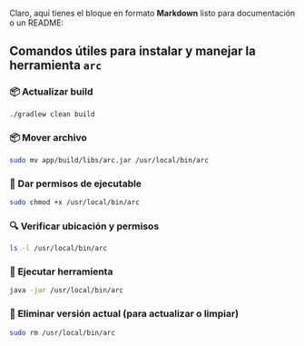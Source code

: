 Claro, aquí tienes el bloque en formato **Markdown** listo para documentación o un README:

## Comandos útiles para instalar y manejar la herramienta `arc`

### 📦 Actualizar build
```bash
./gradlew clean build
```

### 📦 Mover archivo
```bash
sudo mv app/build/libs/arc.jar /usr/local/bin/arc
```

### 🔐 Dar permisos de ejecutable

```bash
sudo chmod +x /usr/local/bin/arc
```

### 🔍 Verificar ubicación y permisos

```bash
ls -l /usr/local/bin/arc
```

### 🚀 Ejecutar herramienta

```bash
java -jar /usr/local/bin/arc
```

### 🧹 Eliminar versión actual (para actualizar o limpiar)

```bash
sudo rm /usr/local/bin/arc
```